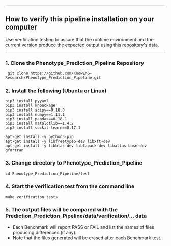 * * * 
## How to verify this pipeline installation on your computer
Use verification testing to assure that the runtime environment and the current version produce the expected output using this repository's data.
* * * 
### 1. Clone the Phenotype_Prediction_Pipeline Repository
```
 git clone https://github.com/KnowEnG-Research/Phenotype_Prediction_Pipeline.git
```
### 2. Install the following (Ubuntu or Linux)
  ```
 pip3 install pyyaml
 pip3 install knpackage
 pip3 install scipy==0.18.0
 pip3 install numpy==1.11.1
 pip3 install pandas==0.18.1
 pip3 install matplotlib==1.4.2
 pip3 install scikit-learn==0.17.1
 
 apt-get install -y python3-pip
 apt-get install -y libfreetype6-dev libxft-dev
 apt-get install -y libblas-dev liblapack-dev libatlas-base-dev gfortran
```
### 3. Change directory to Phenotype_Prediction_Pipeline
```
cd Phenotype_Prediction_Pipeline/test
```
### 4. Start the verification test from the command line
```
make verification_tests
```
### 5. The output files will be compared with the Prediction_Prediction_Pipeline/data/verification/... data
* Each Benchmark will report PASS or FAIL and list the names of files producing differences (if any).
* Note that the files generated will be erased after each Benchmark test.
